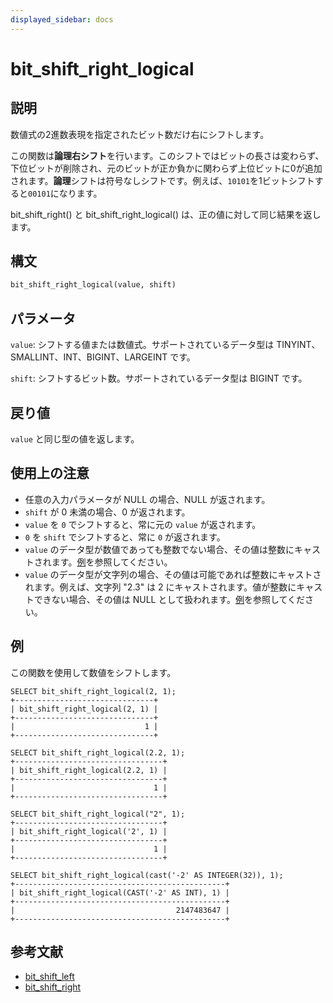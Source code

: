```yaml
---
displayed_sidebar: docs
---
```


# bit_shift_right_logical

## 説明

数値式の2進数表現を指定されたビット数だけ右にシフトします。

この関数は**論理右シフト**を行います。このシフトではビットの長さは変わらず、下位ビットが削除され、元のビットが正か負かに関わらず上位ビットに0が追加されます。**論理**シフトは符号なしシフトです。例えば、`10101`を1ビットシフトすると`00101`になります。

bit_shift_right() と bit_shift_right_logical() は、正の値に対して同じ結果を返します。

## 構文

```Haskell
bit_shift_right_logical(value, shift)
```

## パラメータ

`value`: シフトする値または数値式。サポートされているデータ型は TINYINT、SMALLINT、INT、BIGINT、LARGEINT です。

`shift`: シフトするビット数。サポートされているデータ型は BIGINT です。

## 戻り値

`value` と同じ型の値を返します。

## 使用上の注意

- 任意の入力パラメータが NULL の場合、NULL が返されます。
- `shift` が 0 未満の場合、0 が返されます。
- `value` を `0` でシフトすると、常に元の `value` が返されます。
- `0` を `shift` でシフトすると、常に `0` が返されます。
- `value` のデータ型が数値であっても整数でない場合、その値は整数にキャストされます。[例](#examples)を参照してください。
- `value` のデータ型が文字列の場合、その値は可能であれば整数にキャストされます。例えば、文字列 "2.3" は 2 にキャストされます。値が整数にキャストできない場合、その値は NULL として扱われます。[例](#examples)を参照してください。

## 例

この関数を使用して数値をシフトします。

```Plain
SELECT bit_shift_right_logical(2, 1);
+-------------------------------+
| bit_shift_right_logical(2, 1) |
+-------------------------------+
|                             1 |
+-------------------------------+

SELECT bit_shift_right_logical(2.2, 1);
+---------------------------------+
| bit_shift_right_logical(2.2, 1) |
+---------------------------------+
|                               1 |
+---------------------------------+

SELECT bit_shift_right_logical("2", 1);
+---------------------------------+
| bit_shift_right_logical('2', 1) |
+---------------------------------+
|                               1 |
+---------------------------------+

SELECT bit_shift_right_logical(cast('-2' AS INTEGER(32)), 1);
+-----------------------------------------------+
| bit_shift_right_logical(CAST('-2' AS INT), 1) |
+-----------------------------------------------+
|                                    2147483647 |
+-----------------------------------------------+
```

## 参考文献

- [bit_shift_left](bit_shift_left.md)
- [bit_shift_right](bit_shift_right.md)